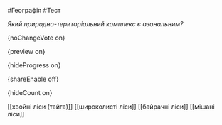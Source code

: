 #Географія #Тест

*Який природно-територіальний комплекс є азональним?*

{noChangeVote on}

{preview on}

{hideProgress on}

{shareEnable off}

{hideCount on}

[[хвойні ліси (тайга)]]
[[широколисті ліси]]
[[байрачні ліси]]
[[мішані ліси]]
